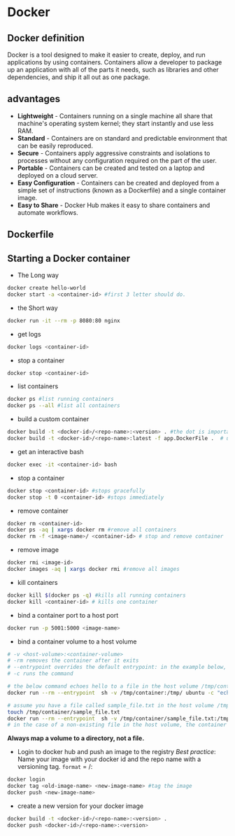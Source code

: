 # Docker
## Docker definition
Docker is a tool designed to make it easier to create, deploy, and run applications by using containers. Containers allow a developer to package up an application with all of the parts it needs, such as libraries and other dependencies, and ship it all out as one package.

## advantages
- **Lightweight** - Containers running on a single machine all share that machine's operating system kernel; they start instantly and use less RAM.
- **Standard** - Containers are on standard and predictable environment that can be easily reproduced.
- **Secure** - Containers apply aggressive constraints and isolations to processes without any configuration required on the part of the user.
- **Portable** - Containers can be created and tested on a laptop and deployed on a cloud server.
- **Easy Configuration** - Containers can be created and deployed from a simple set of instructions (known as a Dockerfile) and a single container image.
- **Easy to Share** - Docker Hub makes it easy to share containers and automate workflows.


## Dockerfile


## Starting a Docker container
- The Long way
``` bash
docker create hello-world
docker start -a <container-id> #first 3 letter should do.
```
- the Short way
```bash
docker run -it --rm -p 8080:80 nginx
```

- get logs
```bash
docker logs <container-id>
```

- stop a container
```bash
docker stop <container-id>
```

- list containers
```bash
docker ps #list running containers
docker ps --all #list all containers
```

- build a custom container
```bash
docker build -t <docker-id>/<repo-name>:<version> . #the dot is important (it specifies where to look for the Dockerfile)
docker build -t <docker-id>/<repo-name>:latest -f app.DockerFile .  # use a custom name
```

- get an interactive bash
```bash
docker exec -it <container-id> bash
```

- stop a container 
```bash
docker stop <container-id> #stops gracefully
docker stop -t 0 <container-id> #stops immediately
```

- remove container
```bash
docker rm <container-id>
docker ps -aq | xargs docker rm #remove all containers
docker rm -f <image-name>/ <container-id> # stop and remove container
```

- remove image
```bash
docker rmi <image-id>
docker images -aq | xargs docker rmi #remove all images
```

- kill containers
```bash
docker kill $(docker ps -q) #kills all running containers
docker kill <container-id> # kills one container
```

- bind a container port to a host port
```bash
docker run -p 5001:5000 <image-name>
```

- bind a container volume to a host volume
```bash
# -v <host-volume>:<container-volume>
# -rm removes the container after it exits
# --entrypoint overrides the default entrypoint: in the example below, we are using an ubuntu shell 
# -c runs the command

# the below command echoes hello to a file in the host volume /tmp/container
docker run --rm --entrypoint  sh -v /tmp/container:/tmp/ ubuntu -c "echo 'hello' > /tmp/hello.txt" 

# assume you have a file called sample_file.txt in the host volume /tmp/container
touch /tmp/container/sample_file.txt
docker run --rm --entrypoint  sh -v /tmp/container/sample_file.txt:/tmp/hello.txt ubuntu -c "cat /tmp/hello.txt" 
# in the case of a non-existing file in the host volume, the container will create a directory instead of a file. 
``` 
**Always map a volume to a directory, not a file.**


- Login to docker hub and push an image to the registry
*Best practice*: Name your image with your docker id and the repo name with a versioning tag.
`format` = <docker-id>/<repo-name>:<version>
```bash
docker login
docker tag <old-image-name> <new-image-name> #tag the image 
docker push <new-image-name> 
```
 - create a new version for your docker image
```bash
docker build -t <docker-id>/<repo-name>:<version> .
docker push <docker-id>/<repo-name>:<version>
```


